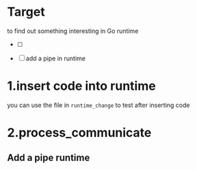 # Target

to find out something interesting in Go runtime

* [ ] 
* [ ] add a pipe in runtime



# 1.insert code into runtime

you can use the file in `runtime_change` to test after inserting code



 





# 2.process_communicate

## Add a pipe  runtime
